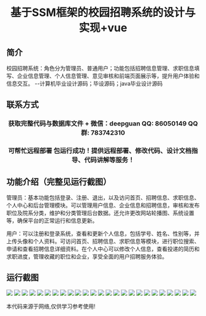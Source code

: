 <p><h1 align="center">基于SSM框架的校园招聘系统的设计与实现+vue</h1></p>

## 简介
校园招聘系统：角色分为管理员、普通用户；功能包括招聘信息管理、求职信息填写、企业信息管理、个人信息管理、意见审核和前端页面展示等，提升用户体验和信息交互。    --计算机毕业设计源码；毕设源码；java毕业设计源码


## 联系方式
<p><h3 align="center">获取完整代码与数据库文件 + 微信：deepguan QQ: 86050149 QQ群: 783742310</h3></p>
<p><h3 align="center">可帮忙远程部署 包运行成功！提供远程部署、修改代码、设计文档指导、代码讲解等服务！</h3></p>

## 功能介绍（完整见运行截图）
管理员：基本功能包括登录、注册、退出，以及访问首页、招聘信息、求职信息、个人中心和后台管理模块。可以管理用户信息、企业信息和招聘信息，审核和发布职位及院系分类，维护和分类管理后台数据。还允许更改网站轮播图、系统设置等，确保平台的正常运行和信息更新。

用户：可以注册和登录系统，查看和更新个人信息，包括学号、姓名、性别等，并上传头像和个人资料。可访问首页、招聘信息、求职信息等模块，进行职位搜索、申请和查看招聘信息详细资料。在个人中心可以修改个人信息，查看投递的简历和求职进度，管理收藏的职位和企业，享受全面的用户招聘服务体验。


## 运行截图
![](https://bs-1329754181.cos.ap-shanghai.myqcloud.com/ssm/CampusRecruitmentSystem/img/001.jpg)
![](https://bs-1329754181.cos.ap-shanghai.myqcloud.com/ssm/CampusRecruitmentSystem/img/002.jpg)
![](https://bs-1329754181.cos.ap-shanghai.myqcloud.com/ssm/CampusRecruitmentSystem/img/003.jpg)
![](https://bs-1329754181.cos.ap-shanghai.myqcloud.com/ssm/CampusRecruitmentSystem/img/004.jpg)
![](https://bs-1329754181.cos.ap-shanghai.myqcloud.com/ssm/CampusRecruitmentSystem/img/005.jpg)
![](https://bs-1329754181.cos.ap-shanghai.myqcloud.com/ssm/CampusRecruitmentSystem/img/006.jpg)
![](https://bs-1329754181.cos.ap-shanghai.myqcloud.com/ssm/CampusRecruitmentSystem/img/007.jpg)
![](https://bs-1329754181.cos.ap-shanghai.myqcloud.com/ssm/CampusRecruitmentSystem/img/008.jpg)
![](https://bs-1329754181.cos.ap-shanghai.myqcloud.com/ssm/CampusRecruitmentSystem/img/009.jpg)
![](https://bs-1329754181.cos.ap-shanghai.myqcloud.com/ssm/CampusRecruitmentSystem/img/010.jpg)
![](https://bs-1329754181.cos.ap-shanghai.myqcloud.com/ssm/CampusRecruitmentSystem/img/011.jpg)
![](https://bs-1329754181.cos.ap-shanghai.myqcloud.com/ssm/CampusRecruitmentSystem/img/012.jpg)
![](https://bs-1329754181.cos.ap-shanghai.myqcloud.com/ssm/CampusRecruitmentSystem/img/013.jpg)
![](https://bs-1329754181.cos.ap-shanghai.myqcloud.com/ssm/CampusRecruitmentSystem/img/014.jpg)
![](https://bs-1329754181.cos.ap-shanghai.myqcloud.com/ssm/CampusRecruitmentSystem/img/015.jpg)
![](https://bs-1329754181.cos.ap-shanghai.myqcloud.com/ssm/CampusRecruitmentSystem/img/016.jpg)
![](https://bs-1329754181.cos.ap-shanghai.myqcloud.com/ssm/CampusRecruitmentSystem/img/017.jpg)
![](https://bs-1329754181.cos.ap-shanghai.myqcloud.com/ssm/CampusRecruitmentSystem/img/018.jpg)
![](https://bs-1329754181.cos.ap-shanghai.myqcloud.com/ssm/CampusRecruitmentSystem/img/019.jpg)
![](https://bs-1329754181.cos.ap-shanghai.myqcloud.com/ssm/CampusRecruitmentSystem/img/020.jpg)
![](https://bs-1329754181.cos.ap-shanghai.myqcloud.com/ssm/CampusRecruitmentSystem/img/021.jpg)
![](https://bs-1329754181.cos.ap-shanghai.myqcloud.com/ssm/CampusRecruitmentSystem/img/022.jpg)
![](https://bs-1329754181.cos.ap-shanghai.myqcloud.com/ssm/CampusRecruitmentSystem/img/023.jpg)
![](https://bs-1329754181.cos.ap-shanghai.myqcloud.com/ssm/CampusRecruitmentSystem/img/024.jpg)
![](https://bs-1329754181.cos.ap-shanghai.myqcloud.com/ssm/CampusRecruitmentSystem/img/025.jpg)

<p>本代码来源于网络,仅供学习参考使用!</p>
